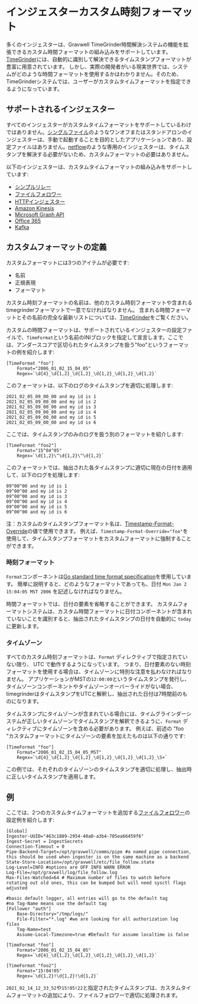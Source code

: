 # インジェスターカスタム時刻フォーマット

多くのインジェスターは、Gravwell TimeGrinder時間解決システムの機能を拡張できるカスタム時間フォーマットの組み込みをサポートしています。[TimeGrinder](https://pkg.go.dev/github.com/gravwell/gravwell/v3/timegrinder)には、自動的に識別して解決できるタイムスタンプフォーマットが豊富に用意されています。 しかし、実際の開発者がいる現実世界では、システムがどのような時間フォーマットを使用するかはわかりません。そのため、TimeGrinderシステムでは、ユーザーがカスタムタイムフォーマットを指定できるようになっています。

## サポートされるインジェスター

すべてのインジェスターがカスタムタイムフォーマットをサポートしているわけではありません。[シングルファイル](https://github.com/gravwell/gravwell/blob/v3.7.0/ingesters/singleFile/main.go)のようなワンオフまたはスタンドアロンのインジェスターは、手動で起動することを目的としたアプリケーションであり、設定ファイルはありません。[netflow](#!ingesters/ingesters.md#Netflow_Ingester)のような専用のインジェスターは、タイムスタンプを解決する必要がないため、カスタムフォーマットの必要はありません。

以下のインジェスターは、カスタムタイムフォーマットの組み込みをサポートしています:

* [シンプルリレー](#!ingesters/ingesters.md#Simple_Relay)
* [ファイルフォロワー](#!ingesters/ingesters.md#File_Follower)
* [HTTPインジェスター](#!ingesters/ingesters.md#HTTP)
* [Amazon Kinesis](#!ingesters/ingesters.md#Kinesis_Ingester)
* [Microsoft Graph API](#!ingesters/ingesters.md#Microsoft_Graph_API_Ingester)
* [Office 365](#!ingesters/ingesters.md#Office_365_Log_Ingester)
* [Kafka](#!ingesters/ingesters.md#Kafka)

## カスタムフォーマットの定義

カスタムフォーマットには3つのアイテムが必要です:

* 名前
* 正規表現
* フォーマット

カスタム時刻フォーマットの名前は、他のカスタム時刻フォーマットや含まれるtimegrinderフォーマットで一意でなければなりません。 含まれる時間フォーマットとその名前の完全な最新リストについては、[TimeGrinder](https://pkg.go.dev/github.com/gravwell/gravwell/v3/timegrinder#pkg-constants)をご覧ください。

カスタムの時間フォーマットは、サポートされているインジェスターの設定ファイルで、`TimeFormat`という名前のINIブロックを指定して宣言します。ここでは、アンダースコアで区切られたタイムスタンプを扱う"foo"というフォーマットの例を紹介します:

```
[TimeFormat "foo"]
	Format="2006_01_02_15_04_05"
	Regex=`\d{4}_\d{1,2}_\d{1,2}_\d{1,2}_\d{1,2}_\d{1,2}`
```

このフォーマットは、以下のログのタイムスタンプを適切に処理します:

```
2021_02_05_09_00_00 and my id is 1
2021_02_05_09_00_00 and my id is 2
2021_02_05_09_00_00 and my id is 3
2021_02_05_09_00_00 and my id is 4
2021_02_05_09_00_00 and my id is 5
2021_02_05_09_00_00 and my id is 6
```

ここでは、タイムスタンプのみのログを扱う別のフォーマットを紹介します:

```
[TimeFormat "foo2"]
	Format="15^04^05"
	Regex=`\d{1,2}\^\d{1,2}\^\d{1,2}`
```

このフォーマットでは、抽出された各タイムスタンプに適切に現在の日付を適用して、以下のログを処理します:

```
09^00^00 and my id is 1
09^00^00 and my id is 2
09^00^00 and my id is 3
09^00^00 and my id is 4
09^00^00 and my id is 5
09^00^00 and my id is 6
```

注：カスタムのタイムスタンプフォーマット名は、[Timestamp-Format-Override](#!ingesters/ingesters.md#Time_Parsing_Overrides)の値で使用できます。 例えば、`Timestamp-Format-Override="foo"`を使用して、タイムスタンプフォーマットをカスタムフォーマットに強制することができます。

### 時刻フォーマット

`Format`コンポーネントは[Go standard time format specification](https://golang.org/pkg/time/#pkg-constants)を使用しています。 簡単に説明すると、どのようなフォーマットであっても、日付 `Mon Jan 2 15:04:05 MST 2006` を記述しなければなりません。

時間フォーマットでは、日付の要素を省略することができます。 カスタムフォーマットシステムは、カスタム時間フォーマットに日付コンポーネントが含まれていないことを識別すると、抽出されたタイムスタンプの日付を自動的に `today` に更新します。

### タイムゾーン

すべてのカスタム時刻フォーマットは、`Format` ディレクティブで指定されていない限り、 UTC で動作するようになっています。 つまり、日付要素のない時刻フォーマットを使用する場合は、タイムゾーンに特別な注意を払わなければなりません。 アプリケーションがMSTの`12:00:00`というタイムスタンプを発行し、タイムゾーンコンポーネントやタイムゾーンオーバーライドがない場合、timegrinderはタイムスタンプをUTCと解釈し、抽出された日付は7時間前のものになります。

タイムスタンプにタイムゾーンが含まれている場合には、タイムグラインダーシステムが正しいタイムゾーンでタイムスタンプを解釈できるように、`Format` ディレクティブにタイムゾーンを含める必要があります。 例えば、前述の "foo "カスタムフォーマットにタイムゾーンの要素を加えたものは以下の通りです:

```
[TimeFormat "foo"]
	Format="2006_01_02_15_04_05_MST"
	Regex=`\d{4}_\d{1,2}_\d{1,2}_\d{1,2}_\d{1,2}_\d{1,2}_\S+`
```

この例では、それぞれのタイムゾーンのタイムスタンプを適切に処理し、抽出時に正しいタイムスタンプを適用します。

## 例

ここでは、2つのカスタムタイムフォーマットを追加する[ファイルフォロワー](#!ingesters/file_follow.md)の設定例を紹介します:

```
[Global]
Ingester-UUID="463c1889-2954-40a0-a3b4-705ea66459f6"
Ingest-Secret = IngestSecrets
Connection-Timeout = 0
Pipe-Backend-Target=/opt/gravwell/comms/pipe #a named pipe connection, this should be used when ingester is on the same machine as a backend
State-Store-Location=/opt/gravwell/etc/file_follow.state
Log-Level=INFO #options are OFF INFO WARN ERROR
Log-File=/opt/gravwell/log/file_follow.log
Max-Files-Watched=64 # Maximum number of files to watch before rotating out old ones, this can be bumped but will need sysctl flags adjusted

#basic default logger, all entries will go to the default tag
#no Tag-Name means use the default tag
[Follower "auth"]
	Base-Directory="/tmp/logs/"
	File-Filter="*.log" #we are looking for all authorization log files
	Tag-Name=test
	Assume-Local-Timezone=true #Default for assume localtime is false

[TimeFormat "foo"]
	Format="2006_01_02_15_04_05"
	Regex=`\d{4}_\d{1,2}_\d{1,2}_\d{1,2}_\d{1,2}_\d{1,2}`

[TimeFormat "foo2"]
	Format="15!04!05"
	Regex=`\d{1,2}!\d{1,2}!\d{1,2}`

```

`2021_02_14_12_33_52`や`15!05!22`と指定されたタイムスタンプは、カスタムタイムフォーマットの追加により、ファイルフォロワーで適切に処理されます。
